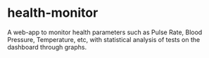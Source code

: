 # health-monitor
A web-app to monitor health parameters such as Pulse Rate, Blood Pressure, Temperature, etc, with statistical analysis of tests on the dashboard through graphs.
 
